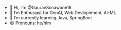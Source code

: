 - 👋 Hi, I’m @GauravSonawane18
- 👀 I’m Enthusiast for GenAI, Web Devlopement, AI-ML
- 🌱 I’m currently learning Java, SpringBoot
- 😄 Pronouns: he/him
